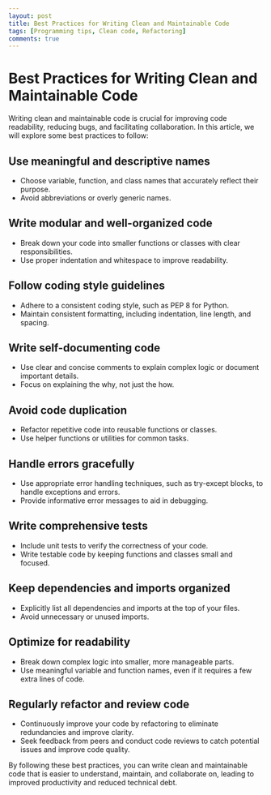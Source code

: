 ```yaml
---
layout: post
title: Best Practices for Writing Clean and Maintainable Code
tags: [Programming tips, Clean code, Refactoring]
comments: true
---
```


# Best Practices for Writing Clean and Maintainable Code

Writing clean and maintainable code is crucial for improving code readability, reducing bugs, and facilitating collaboration. In this article, we will explore some best practices to follow:

## Use meaningful and descriptive names

- Choose variable, function, and class names that accurately reflect their purpose.
- Avoid abbreviations or overly generic names.

## Write modular and well-organized code

- Break down your code into smaller functions or classes with clear responsibilities.
- Use proper indentation and whitespace to improve readability.

## Follow coding style guidelines

- Adhere to a consistent coding style, such as PEP 8 for Python.
- Maintain consistent formatting, including indentation, line length, and spacing.

## Write self-documenting code

- Use clear and concise comments to explain complex logic or document important details.
- Focus on explaining the why, not just the how.

## Avoid code duplication

- Refactor repetitive code into reusable functions or classes.
- Use helper functions or utilities for common tasks.

## Handle errors gracefully

- Use appropriate error handling techniques, such as try-except blocks, to handle exceptions and errors.
- Provide informative error messages to aid in debugging.

## Write comprehensive tests

- Include unit tests to verify the correctness of your code.
- Write testable code by keeping functions and classes small and focused.

## Keep dependencies and imports organized

- Explicitly list all dependencies and imports at the top of your files.
- Avoid unnecessary or unused imports.

## Optimize for readability

- Break down complex logic into smaller, more manageable parts.
- Use meaningful variable and function names, even if it requires a few extra lines of code.

## Regularly refactor and review code

- Continuously improve your code by refactoring to eliminate redundancies and improve clarity.
- Seek feedback from peers and conduct code reviews to catch potential issues and improve code quality.

By following these best practices, you can write clean and maintainable code that is easier to understand, maintain, and collaborate on, leading to improved productivity and reduced technical debt.
